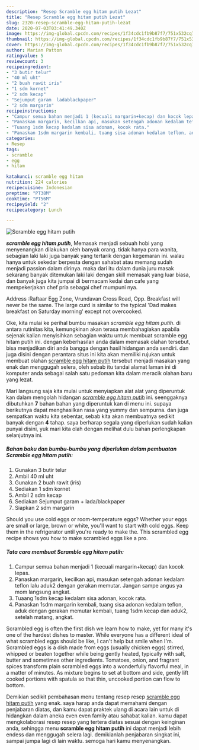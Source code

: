 ```yaml
---
description: "Resep Scramble egg hitam putih Lezat"
title: "Resep Scramble egg hitam putih Lezat"
slug: 2320-resep-scramble-egg-hitam-putih-lezat
date: 2020-07-03T03:41:49.340Z
image: https://img-global.cpcdn.com/recipes/1f34cdc1fb9b87f7/751x532cq70/scramble-egg-hitam-putih-foto-resep-utama.jpg
thumbnail: https://img-global.cpcdn.com/recipes/1f34cdc1fb9b87f7/751x532cq70/scramble-egg-hitam-putih-foto-resep-utama.jpg
cover: https://img-global.cpcdn.com/recipes/1f34cdc1fb9b87f7/751x532cq70/scramble-egg-hitam-putih-foto-resep-utama.jpg
author: Marian Patton
ratingvalue: 5
reviewcount: 3
recipeingredient:
- "3 butir telur"
- "40 ml uht"
- "2 buah rawit iris"
- "1 sdm kornet"
- "2 sdm kecap"
- "Sejumput garam  ladablackpaper"
- "2 sdm margarin"
recipeinstructions:
- "Campur semua bahan menjadi 1 (kecuali margarin+kecap) dan kocok lepas."
- "Panaskan margarin, kecilkan api, masukan setengah adonan kedalam teflon lalu aduk2 dengan gerakan memutar. Jangan sampe angus ya mom langsung angkat."
- "Tuaang 1sdm kecap kedalam sisa adonan, kocok rata."
- "Panaskan 1sdm margarin kembali, tuang sisa adonan kedalam teflon, aduk dengan gerakan memutar kembali, tuang 1sdm kecap dan aduk2, setelah matang, angkat."
categories:
- Resep
tags:
- scramble
- egg
- hitam

katakunci: scramble egg hitam 
nutrition: 224 calories
recipecuisine: Indonesian
preptime: "PT38M"
cooktime: "PT56M"
recipeyield: "2"
recipecategory: Lunch

---
```



![Scramble egg hitam putih](https://img-global.cpcdn.com/recipes/1f34cdc1fb9b87f7/751x532cq70/scramble-egg-hitam-putih-foto-resep-utama.jpg)

<b><i>scramble egg hitam putih</i></b>, Memasak menjadi sebuah hobi yang menyenangkan dilakukan oleh banyak orang. tidak hanya para wanita, sebagian laki laki juga banyak yang tertarik dengan kegemaran ini. walau hanya untuk sekedar berpesta dengan sahabat atau memang sudah menjadi passion dalam dirinya. maka dari itu dalam dunia juru masak sekarang banyak ditemukan laki laki dengan skill memasak yang luar biasa, dan banyak juga kita jumpai di bermacam kedai dan cafe yang mempekerjakan chef pria sebagai chef mumpuni nya.

Address :Raftaar Egg Zone, Vrundavan Cross Road, Opp. Breakfast will never be the same. The large curd is similar to the typical &#39;Dad makes breakfast on Saturday morning&#39; except not overcooked.

Oke, kita mulai ke perihal bumbu masakan <i>scramble egg hitam putih</i>. di antara rutinitas kita, kemungkinan akan terasa membahagiakan apabila sejenak kalian menyisihkan sebagian waktu untuk membuat scramble egg hitam putih ini. dengan keberhasilan anda dalam memasak olahan tersebut, bisa menjadikan diri anda bangga dengan hasil hidangan anda sendiri. dan juga disini dengan perantara situs ini kita akan memiliki rujukan untuk membuat olahan <u>scramble egg hitam putih</u> tersebut menjadi masakan yang enak dan menggugah selera, oleh sebab itu tandai alamat laman ini di komputer anda sebagai salah satu pedoman kita dalam meracik olahan baru yang lezat.


Mari langsung saja kita mulai untuk menyiapkan alat alat yang diperuntuk kan dalam mengolah hidangan <u><i>scramble egg hitam putih</i></u> ini. seenggaknya dibutuhkan <b>7</b> bahan bahan yang diperuntuk kan di menu ini. supaya berikutnya dapat menghasilkan rasa yang yummy dan sempurna. dan juga sempatkan waktu kita sebentar, sebab kita akan membuatnya sedikit banyak dengan <b>4</b> tahap. saya berharap segala yang diperlukan sudah kalian punyai disini, yuk mari kita olah dengan melihat dulu bahan perlengkapan selanjutnya ini.

<!--inarticleads1-->

##### Bahan baku dan bumbu-bumbu yang diperlukan dalam pembuatan Scramble egg hitam putih:

1. Gunakan 3 butir telur
1. Ambil 40 ml uht
1. Gunakan 2 buah rawit (iris)
1. Sediakan 1 sdm kornet
1. Ambil 2 sdm kecap
1. Sediakan Sejumput garam + lada/blackpaper
1. Siapkan 2 sdm margarin


Should you use cold eggs or room-temperature eggs? Whether your eggs are small or large, brown or white, you&#39;ll want to start with cold eggs. Keep them in the refrigerator until you&#39;re ready to make the. This scrambled egg recipe shows you how to make scrambled eggs like a pro. 

<!--inarticleads2-->

##### Tata cara membuat Scramble egg hitam putih:

1. Campur semua bahan menjadi 1 (kecuali margarin+kecap) dan kocok lepas.
1. Panaskan margarin, kecilkan api, masukan setengah adonan kedalam teflon lalu aduk2 dengan gerakan memutar. Jangan sampe angus ya mom langsung angkat.
1. Tuaang 1sdm kecap kedalam sisa adonan, kocok rata.
1. Panaskan 1sdm margarin kembali, tuang sisa adonan kedalam teflon, aduk dengan gerakan memutar kembali, tuang 1sdm kecap dan aduk2, setelah matang, angkat.


Scrambled egg is often the first dish we learn how to make, yet for many it&#39;s one of the hardest dishes to master. While everyone has a different ideal of what scrambled eggs should be like, I can&#39;t help but smile when I&#39;m. Scrambled eggs is a dish made from eggs (usually chicken eggs) stirred, whipped or beaten together while being gently heated, typically with salt, butter and sometimes other ingredients. Tomatoes, onion, and fragrant spices transform plain scrambled eggs into a wonderfully flavorful meal, in a matter of minutes. As mixture begins to set at bottom and side, gently lift cooked portions with spatula so that thin, uncooked portion can flow to bottom. 

Demikian sedikit pembahasan menu tentang resep resep <u>scramble egg hitam putih</u> yang enak. saya harap anda dapat memahami dengan penjabaran diatas, dan kamu dapat praktek ulang di acara lain untuk di hidangkan dalam aneka even even family atau sahabat kalian. kamu dapat mengkolaborasi resep resep yang tertera diatas sesuai dengan keinginan anda, sehingga menu <b>scramble egg hitam putih</b> ini dapat menjadi lebih endess dan menggugah selera lagi. demikianlah penjabaran singkat ini, sampai jumpa lagi di lain waktu. semoga hari kamu menyenangkan.
